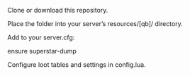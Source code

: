 Clone or download this repository.

Place the folder into your server’s resources/[qb]/ directory.

Add to your server.cfg:

ensure superstar-dump


Configure loot tables and settings in config.lua.
